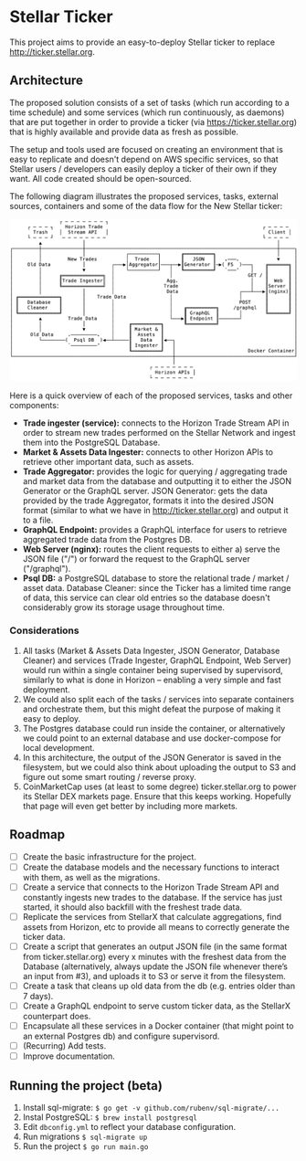 # Stellar Ticker

This project aims to provide an easy-to-deploy Stellar ticker to replace http://ticker.stellar.org.

## Architecture

The proposed solution consists of a set of tasks (which run according to a time schedule) and some services (which run continuously, as daemons) that are put together in order to provide a ticker (via https://ticker.stellar.org) that is highly available and provide data as fresh as possible.

The setup and tools used are focused on creating an environment that is easy to replicate and doesn't depend on AWS specific services, so that Stellar users / developers can easily deploy a ticker of their own if they want. All code created should be open-sourced.

The following diagram illustrates the proposed services, tasks, external sources, containers and some of the data flow for the New Stellar ticker:

![Stellar Ticker Architecture Overview](docs/images/StellarTicker.png)

Here is a quick overview of each of the proposed services, tasks and other components:
- **Trade ingester (service):** connects to the Horizon Trade Stream API in order to stream new trades performed on the Stellar Network and ingest them into the PostgreSQL Database.
- **Market & Assets Data Ingester:** connects to other Horizon APIs to retrieve other important data, such as assets.
- **Trade Aggregator:** provides the logic for querying / aggregating trade and market data from the database and outputting it to either the JSON Generator or the GraphQL server.
JSON Generator: gets the data provided by the trade Aggregator, formats it into the desired JSON format (similar to what we have in http://ticker.stellar.org) and output it to a file.
- **GraphQL Endpoint:** provides a GraphQL interface for users to retrieve aggregated trade data from the Postgres DB.
- **Web Server (nginx):** routes the client requests to either a) serve the JSON file ("/") or forward the request to the GraphQL server ("/graphql").
- **Psql DB:** a PostgreSQL database to store the relational trade / market / asset data.
Database Cleaner: since the Ticker has a limited time range of data, this service can clear old entries so the database doesn't considerably grow its storage usage throughout time.

### Considerations
1. All tasks (Market & Assets Data Ingester, JSON Generator,  Database Cleaner) and services (Trade Ingester, GraphQL Endpoint, Web Server) would run within a single container being supervised by supervisord, similarly to what is done in Horizon – enabling a very simple and fast deployment.
1. We could also split each of the tasks / services into separate containers and orchestrate them, but this might defeat the purpose of making it easy to deploy.
1. The Postgres database could run inside the container, or alternatively we could point to an external database and use docker-compose for local development.
1. In this architecture, the output of the JSON Generator is saved in the filesystem, but we could also think about uploading the output to S3 and figure out some smart routing / reverse proxy.
1. CoinMarketCap uses (at least to some degree) ticker.stellar.org to power its Stellar DEX markets page. Ensure that this keeps working. Hopefully that page will even get better by including more markets.

## Roadmap
- [ ] Create the basic infrastructure for the project.
- [ ] Create the database models and the necessary functions to interact with them, as well as the migrations.
- [ ] Create a service that connects to the Horizon Trade Stream API and constantly ingests new trades to the database. If the service has just started, it should also backfill with the freshest trade data.
- [ ] Replicate the services from StellarX that calculate aggregations, find assets from Horizon, etc to provide all means to correctly generate the ticker data.
- [ ] Create a script that generates an output JSON file (in the same format from ticker.stellar.org) every x minutes with the freshest data from the Database (alternatively, always update the JSON file whenever there’s an input from #3), and uploads it to S3 or serve it from the filesystem.
- [ ] Create a task that cleans up old data from the db (e.g. entries older than 7 days).
- [ ] Create a GraphQL endpoint to serve custom ticker data, as the StellarX counterpart does.
- [ ] Encapsulate all these services in a Docker container (that might point to an external Postgres db) and configure supervisord.
- [ ] (Recurring) Add tests.
- [ ] Improve documentation.

## Running the project (beta)
1. Install sql-migrate: `$ go get -v github.com/rubenv/sql-migrate/...`
1. Instal PostgreSQL: `$ brew install postgresql`
1. Edit `dbconfig.yml` to reflect your database configuration.
1. Run migrations `$ sql-migrate up`
1. Run the project `$ go run main.go`
